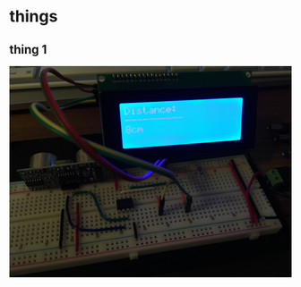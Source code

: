 # things

## thing 1

![](https://raw.githubusercontent.com/yyu/things/master/tiny85-pio-eclipse_lcd20x4-shows-distance/photo.jpg)
